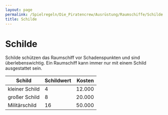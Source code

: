 ```yaml
---
layout: page
permalink: /Spielregeln/Die_Piratencrew/Ausrüstung/Raumschiffe/Schilde
title: Schilde
---
```


# Schilde

Schilde schützen das Raumschiff vor Schadenspunkten und sind überlebenswichtig. Ein Raumschiff kann immer nur mit einem Schild ausgestattet sein.

| Schild | Schildwert | Kosten |
| ------ | ---------- | -----: |
| kleiner Schild | 4 | 12.000 |
| großer Schild | 8 | 20.000 |
| Militärschild | 16 | 50.000 |

